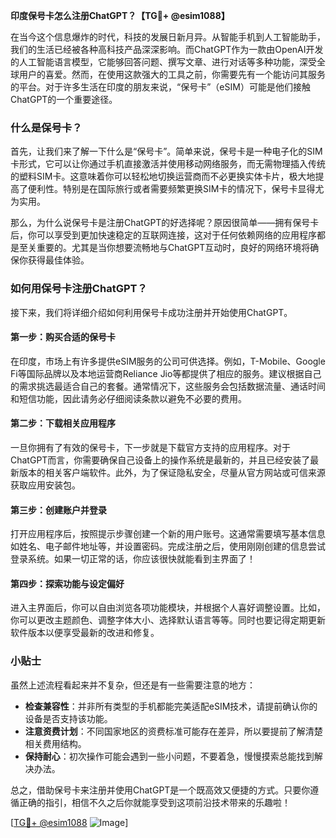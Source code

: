 **印度保号卡怎么注册ChatGPT？【TG💪+ @esim1088】**

在当今这个信息爆炸的时代，科技的发展日新月异。从智能手机到人工智能助手，我们的生活已经被各种高科技产品深深影响。而ChatGPT作为一款由OpenAI开发的人工智能语言模型，它能够回答问题、撰写文章、进行对话等多种功能，深受全球用户的喜爱。然而，在使用这款强大的工具之前，你需要先有一个能访问其服务的平台。对于许多生活在印度的朋友来说，“保号卡”（eSIM）可能是他们接触ChatGPT的一个重要途径。

### 什么是保号卡？

首先，让我们来了解一下什么是“保号卡”。简单来说，保号卡是一种电子化的SIM卡形式，它可以让你通过手机直接激活并使用移动网络服务，而无需物理插入传统的塑料SIM卡。这意味着你可以轻松地切换运营商而不必更换实体卡片，极大地提高了便利性。特别是在国际旅行或者需要频繁更换SIM卡的情况下，保号卡显得尤为实用。

那么，为什么说保号卡是注册ChatGPT的好选择呢？原因很简单——拥有保号卡后，你可以享受到更加快速稳定的互联网连接，这对于任何依赖网络的应用程序都是至关重要的。尤其是当你想要流畅地与ChatGPT互动时，良好的网络环境将确保你获得最佳体验。

### 如何用保号卡注册ChatGPT？

接下来，我们将详细介绍如何利用保号卡成功注册并开始使用ChatGPT。

#### 第一步：购买合适的保号卡

在印度，市场上有许多提供eSIM服务的公司可供选择。例如，T-Mobile、Google Fi等国际品牌以及本地运营商Reliance Jio等都提供了相应的服务。建议根据自己的需求挑选最适合自己的套餐。通常情况下，这些服务会包括数据流量、通话时间和短信功能，因此请务必仔细阅读条款以避免不必要的费用。

#### 第二步：下载相关应用程序

一旦你拥有了有效的保号卡，下一步就是下载官方支持的应用程序。对于ChatGPT而言，你需要确保自己设备上的操作系统是最新的，并且已经安装了最新版本的相关客户端软件。此外，为了保证隐私安全，尽量从官方网站或可信来源获取应用安装包。

#### 第三步：创建账户并登录

打开应用程序后，按照提示步骤创建一个新的用户账号。这通常需要填写基本信息如姓名、电子邮件地址等，并设置密码。完成注册之后，使用刚刚创建的信息尝试登录系统。如果一切正常的话，你应该很快就能看到主界面了！

#### 第四步：探索功能与设定偏好

进入主界面后，你可以自由浏览各项功能模块，并根据个人喜好调整设置。比如，你可以更改主题颜色、调整字体大小、选择默认语言等等。同时也要记得定期更新软件版本以便享受最新的改进和修复。

### 小贴士

虽然上述流程看起来并不复杂，但还是有一些需要注意的地方：

- **检查兼容性**：并非所有类型的手机都能完美适配eSIM技术，请提前确认你的设备是否支持该功能。
- **注意资费计划**：不同国家地区的资费标准可能存在差异，所以要提前了解清楚相关费用结构。
- **保持耐心**：初次操作可能会遇到一些小问题，不要着急，慢慢摸索总能找到解决办法。

总之，借助保号卡来注册并使用ChatGPT是一个既高效又便捷的方式。只要你遵循正确的指引，相信不久之后你就能享受到这项前沿技术带来的乐趣啦！

[[TG💪+ @esim1088](https://t.me/s/esim1088) ![Image](https://i.postimg.cc/4NQfJmqS/Snipaste-2025-05-13-00-14-12.png)]
